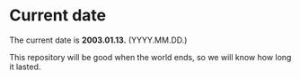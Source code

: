 # Current date

The current date is **2003.01.13.** (YYYY.MM.DD.)

This repository will be good when the world ends, so we will know how long it lasted.